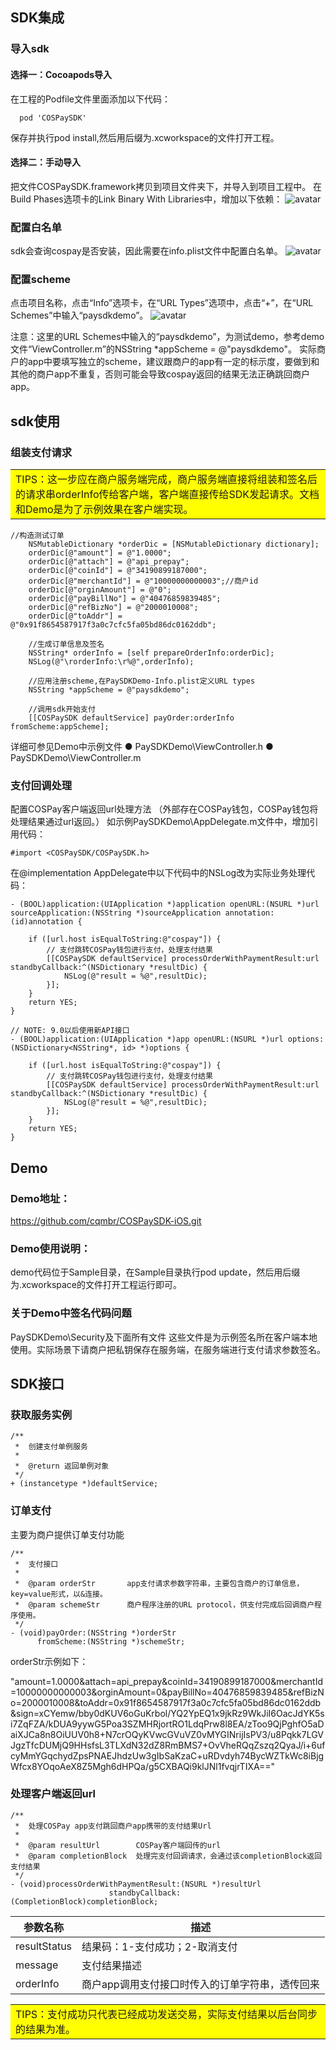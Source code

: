 <!-- /TOC -->
## SDK集成

### 导入sdk

#### 选择一：Cocoapods导入

在工程的Podfile文件里面添加以下代码：
```
  pod 'COSPaySDK'
```
  保存并执行pod install,然后用后缀为.xcworkspace的文件打开工程。

#### 选择二：手动导入

把文件COSPaySDK.framework拷贝到项目文件夹下，并导入到项目工程中。
在Build Phases选项卡的Link Binary With Libraries中，增加以下依赖：
![avatar](https://raw.githubusercontent.com/cqmbr/COSPaySDK-iOS/master/docs/images/link_librarys.png)


### 配置白名单
sdk会查询cospay是否安装，因此需要在info.plist文件中配置白名单。
![avatar](https://raw.githubusercontent.com/cqmbr/COSPaySDK-iOS/master/docs/images/add_scheme.png)

### 配置scheme
点击项目名称，点击“Info”选项卡，在“URL Types”选项中，点击“+”，在“URL Schemes”中输入“paysdkdemo”。
![avatar](https://raw.githubusercontent.com/cqmbr/COSPaySDK-iOS/master/docs/images/set_scheme.jpg)

注意：这里的URL Schemes中输入的“paysdkdemo”，为测试demo，参考demo文件“ViewController.m”的NSString *appScheme = @"paysdkdemo"。
实际商户的app中要填写独立的scheme，建议跟商户的app有一定的标示度，要做到和其他的商户app不重复，否则可能会导致cospay返回的结果无法正确跳回商户app。

## sdk使用
### 组装支付请求
<table><tr><td bgcolor=yellow>TIPS：这一步应在商户服务端完成，商户服务端直接将组装和签名后的请求串orderInfo传给客户端，客户端直接传给SDK发起请求。文档和Demo是为了示例效果在客户端实现。</td></tr></table>

```objc
//构造测试订单
    NSMutableDictionary *orderDic = [NSMutableDictionary dictionary];
    orderDic[@"amount"] = @"1.0000";
    orderDic[@"attach"] = @"api_prepay";
    orderDic[@"coinId"] = @"34190899187000";
    orderDic[@"merchantId"] = @"10000000000003";//商户id
    orderDic[@"orginAmount"] = @"0";
    orderDic[@"payBillNo"] = @"40476859839485";
    orderDic[@"refBizNo"] = @"2000010008";
    orderDic[@"toAddr"] = @"0x91f8654587917f3a0c7cfc5fa05bd86dc0162ddb";
    
    //生成订单信息及签名
    NSString* orderInfo = [self prepareOrderInfo:orderDic];
    NSLog(@"\rorderInfo:\r%@",orderInfo);
    
    //应用注册scheme,在PaySDKDemo-Info.plist定义URL types
    NSString *appScheme = @"paysdkdemo";
    
    //调用sdk开始支付
    [[COSPaySDK defaultService] payOrder:orderInfo fromScheme:appScheme];
```

详细可参见Demo中示例文件
  ● PaySDKDemo\ViewController.h
  ● PaySDKDemo\ViewController.m

### 支付回调处理
配置COSPay客户端返回url处理方法
（外部存在COSPay钱包，COSPay钱包将处理结果通过url返回。）
如示例PaySDKDemo\AppDelegate.m文件中，增加引用代码：
```objc
#import <COSPaySDK/COSPaySDK.h>
```
在@implementation AppDelegate中以下代码中的NSLog改为实际业务处理代码：
```objc
- (BOOL)application:(UIApplication *)application openURL:(NSURL *)url sourceApplication:(NSString *)sourceApplication annotation:(id)annotation {
    
    if ([url.host isEqualToString:@"cospay"]) {
        // 支付跳转COSPay钱包进行支付，处理支付结果
        [[COSPaySDK defaultService] processOrderWithPaymentResult:url standbyCallback:^(NSDictionary *resultDic) {
            NSLog(@"result = %@",resultDic);
        }];
    }
    return YES;
}
```
```objc
// NOTE: 9.0以后使用新API接口
- (BOOL)application:(UIApplication *)app openURL:(NSURL *)url options:(NSDictionary<NSString*, id> *)options {
    
    if ([url.host isEqualToString:@"cospay"]) {
        // 支付跳转COSPay钱包进行支付，处理支付结果
        [[COSPaySDK defaultService] processOrderWithPaymentResult:url standbyCallback:^(NSDictionary *resultDic) {
            NSLog(@"result = %@",resultDic);
        }];
    }
    return YES;
}
```

## Demo
### Demo地址：
https://github.com/cqmbr/COSPaySDK-iOS.git </br>

### Demo使用说明：
demo代码位于Sample目录，在Sample目录执行pod update，然后用后缀为.xcworkspace的文件打开工程运行即可。

### 关于Demo中签名代码问题
PaySDKDemo\Security及下面所有文件
这些文件是为示例签名所在客户端本地使用。实际场景下请商户把私钥保存在服务端，在服务端进行支付请求参数签名。


## SDK接口

### 获取服务实例

```objc
/**
 *  创建支付单例服务
 *
 *  @return 返回单例对象
 */
+ (instancetype *)defaultService;
```

### 订单支付
主要为商户提供订单支付功能
```objc
/**
 *  支付接口
 *
 *  @param orderStr       app支付请求参数字符串，主要包含商户的订单信息，key=value形式，以&连接。
 *  @param schemeStr      商户程序注册的URL protocol，供支付完成后回调商户程序使用。
 */
- (void)payOrder:(NSString *)orderStr
      fromScheme:(NSString *)schemeStr;
```


orderStr示例如下：

"amount=1.0000&attach=api_prepay&coinId=34190899187000&merchantId=10000000000003&orginAmount=0&payBillNo=40476859839485&refBizNo=2000010008&toAddr=0x91f8654587917f3a0c7cfc5fa05bd86dc0162ddb&sign=xCYemw/bby0dKUV6oGuKrbol/YQ2YpEQ1x9jkRz9WkJiI6OacJdYK5si7ZqFZA/kDUA9yywG5Poa3SZMHRjortRO1LdqPrw8l8EA/zToo9QjPghfO5aDaiXJCa8n8OiUUV0h8+N7crOQyKVwcGVuVZ0vMYGINrijIsPV3/u8Pqkk7LGVJgzTfcDUMjQ9HHsfsL3TLXdN32dZ8RmBMS7+OvVheRQqZszq2QyaJ/i+6ufcyMmYGqchydZpsPNAEJhdzUw3gIbSaKzaC+uRDvdyh74BycWZTkWc8iBjgWfcx8YOqoAeX8Z5Mgh6dHPQa/g5CXBAQi9klJNl1fvqjrTIXA=="

### 处理客户端返回url
```objc
/**
 *  处理COSPay app支付跳回商户app携带的支付结果Url
 *
 *  @param resultUrl        COSPay客户端回传的url
 *  @param completionBlock  处理完支付回调请求，会通过该completionBlock返回支付结果
 */
- (void)processOrderWithPaymentResult:(NSURL *)resultUrl
                      standbyCallback:(CompletionBlock)completionBlock;
```

参数名称                      |描述               
-----------------------------|----------------------------------
resultStatus                 |  结果码：1-支付成功；2-取消支付                 
message                      |  支付结果描述               
orderInfo                    |  商户app调用支付接口时传入的订单字符串，透传回来  

<table><tr><td bgcolor=yellow>TIPS：支付成功只代表已经成功发送交易，实际支付结果以后台同步的结果为准。</td></tr></table>

